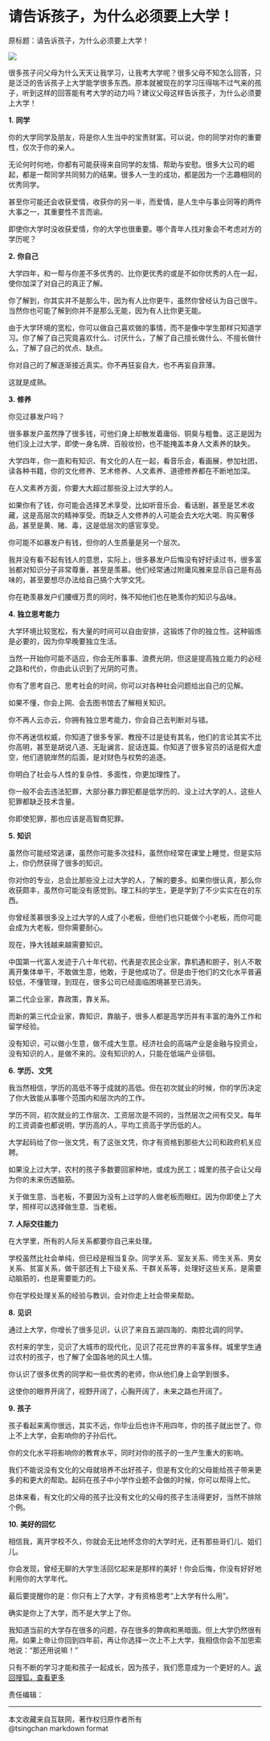 请告诉孩子，为什么必须要上大学！
================

  
原标题：请告诉孩子，为什么必须要上大学！

![](https://5b0988e595225.cdn.sohucs.com/images/20180507/f6b3b1492bd046ad90fd07be9fd84374.jpg)

很多孩子问父母为什么天天让我学习，让我考大学呢？很多父母不知怎么回答，只是泛泛的告诉孩子上大学能学很多东西。原本就被现在的学习压得喘不过气来的孩子，听到这样的回答能有考大学的动力吗？建议父母这样告诉孩子，为什么必须要上大学！

**1.** **同学**

你的大学同学及朋友，将是你人生当中的宝贵财富。可以说，你的同学对你的重要性，仅次于你的亲人。

无论何时何地，你都有可能获得来自同学的友情、帮助与安慰。很多大公司的崛起，都是一帮同学共同努力的结果。很多人一生的成功，都是因为一个志趣相同的优秀同学。

甚至你可能还会收获爱情，收获你的另一半，而爱情，是人生中与事业同等的两件大事之一，其重要性不言而谕。

即使你大学时没收获爱情，你的大学也很重要。哪个青年人找对象会不考虑对方的学历呢？

**2.** **你自己**

大学四年，和一帮与你差不多优秀的、比你更优秀的或是不如你优秀的人在一起，使你加深了对自己的真正了解。

你了解到，你其实并不是那么牛，因为有人比你更牛，虽然你曾经认为自己很牛。当然你也可能了解到你并不是那么无能，因为有人比你更无能。

由于大学环境的宽松，你可以做自己喜欢做的事情，而不是像中学生那样只知道学习。你了解了自己究竟喜欢什么、讨厌什么，了解了自己擅长做什么、不擅长做什么，了解了自己的优点、缺点。

你对自己的了解逐渐接近真实。你不再狂妄自大，也不再妄自菲薄。

这就是成熟。

**3.** **修养**

你见过暴发户吗？

很多暴发户虽然挣了很多钱，可他们身上却散发着庸俗、铜臭与粗鲁。这正是因为他们没上过大学，即使一身名牌、百般妆扮，也不能掩盖本身人文素养的缺失。

大学四年，你一直和有知识、有文化的人在一起，看音乐会，看画展，参加社团，读各种书籍，你的文化修养、艺术修养、人文素养、道德修养都在不断地加深。

在人文素养方面，你要大大超过那些没上过大学的人。

如果你有了钱，你可能会选择艺术享受，比如听音乐会、看话剧，甚至是艺术收藏，这是高层次的精神享受。而缺乏人文修养的人可能会去大吃大喝、购买奢侈品，甚至是黄、赌、毒，这是低层次的感官享受。

你可能不如暴发户有钱，但你的人生质量是另一个层次。

我并没有看不起有钱人的意思，实际上，很多暴发户后悔没有好好读过书，很多富翁都对知识分子非常尊重，甚至是羡慕。他们经常通过附庸风雅来显示自己是有品味的，甚至要想尽办法给自己搞个大学文凭。

你在艳羡暴发户们腰缠万贯的同时，殊不知他们也在艳羡你的知识与品味。

**4.** **独立思考能力**

大学环境比较宽松，有大量的时间可以自由安排，这锻炼了你的独立性。这种锻炼是必要的，因为你早晚要独立生活。

当然一开始你可能不适应，你会无所事事、浪费光阴，但这是提高独立能力的必经之路和代价，你由此认识到了光阴的可贵。

你有了思考自己、思考社会的时间，你可以对各种社会问题给出自己的见解。

如果不懂，你会上网、会去图书馆去了解相关知识。

你不再人云亦云，你拥有独立思考能力，你会自己去判断对与错。

你不再迷信权威，你知道了很多专家、教授不过是徒有其名，他们的言论其实不比你高明，甚至是胡说八道、无耻谰言、屁话连篇。你知道了很多官员的话是假大虚空，他们道貌岸然的后面，是对财色与权势的追逐。

你明白了社会与人性的复杂性、多面性，你更加理性了。

你一般不会去违法犯罪，大部分暴力罪犯都是低学历的、没上过大学的人，这些人犯罪都缺乏技术含量。

你即使犯罪，那也应该是高智商犯罪。

**5.** **知识**

虽然你可能经常逃课，虽然你可能多次挂科，虽然你经常在课堂上睡觉，但是实际上，你仍然获得了很多的知识。

你对你的专业，总会比那些没上过大学的人，了解的要多。如果你很认真，那么你收获颇丰，虽然你可能没有感觉到。理工科的学生，更是学到了不少实实在在的东西。

你曾经羡慕很多没上过大学的人成了小老板，但他们也只能做个小老板，而你可能会成为大老板，但你需要耐心。

现在，挣大钱越来越需要知识。

中国第一代富人发迹于八十年代初，代表是农民企业家，靠机遇和胆子，别人不敢离开集体单干，不敢做生意，他敢，于是他成功了。但是由于他们的文化水平普遍较低，不懂管理，到现在，很多公司已经面临困境甚至已消失。

第二代企业家，靠政策，靠关系。

而新的第三代企业家，靠知识，靠脑子，很多人都是高学历并有丰富的海外工作和留学经验。

没有知识，可以做小生意，做不成大生意。经济社会的高端产业是金融与投资业，没有知识的人，是做不来的。没有知识的人，只能在低端产业徘徊。

**6.** **学历、文凭**

我当然相信，学历的高低不等于成就的高低。但在初次就业的时候，你的学历决定了你大致能从事哪个范围内和层次内的工作。

学历不同，初次就业的工作层次、工资层次是不同的，当然层次之间有交叉。每年的工资调查也都说明，学历高的人，平均工资高于学历低的人。

大学起码给了你一张文凭，有了这张文凭，你才有资格到那些大公司和政府机关应聘。

如果没上过大学，农村的孩子多数要回家种地，或成为民工；城里的孩子会让父母为你的未来伤透脑筋。

关于做生意、当老板，不要因为没有上过学的人做老板而眼红。因为你即使上了大学，照样可以选择做生意、当老板。

**7.** **人际交往能力**

在大学里，所有的人际关系都要你自己来处理。

学校虽然比社会单纯，但已经是相当复杂。同学关系、室友关系、师生关系、男女关系、贫富关系，做干部还有上下级关系、干群关系等，处理好这些关系，是需要动脑筋的，也是需要能力的。

你在学校处理关系的经验与教训，会对你走上社会带来帮助。

**8.** **见识**

通过上大学，你增长了很多见识，认识了来自五湖四海的、南腔北调的同学。

农村来的学生，见识了大城市的现代化，见识了花花世界的丰富多样。城里学生通过农村的孩子，也了解了全国各地的风土人情。

你认识了很多优秀的同学和一些优秀的老师，你从他们身上会学到很多。

这使你的眼界开阔了，视野开阔了，心胸开阔了，未来之路也开阔了。

**9.** **孩子**

孩子看起来离你很远，其实不远，你毕业后也许不用四年，你的孩子就出世了。你上不上大学，会影响你的子孙后代。

你的文化水平将影响你的教育水平，同时对你的孩子的一生产生重大的影响。

我们不能说没有文化的父母就培养不出好孩子，但是有文化的父母能给孩子带来更多的和更大的帮助。起码在孩子中小学作业题不会做的时候，你可以帮得上忙。

总体来看，有文化的父母的孩子比没有文化的父母的孩子生活得更好，当然不排除个例。

**10.** **美好的回忆**

相信我，离开学校不久，你就会无比地怀念你的大学时光，还有那些哥们儿、姐们儿。

你会发现，曾经无聊的大学生活回忆起来是那样的美好！你会后悔，你没有好好地利用你的大学年代。

最后要提醒你的是：你只有上了大学，才有资格思考“上大学有什么用”。

确实是你上了大学，而不是大学上了你。

我知道当前的大学存在很多的问题，存在很多的弊病和黑暗面。但上大学仍然很有用。如果上帝让你回到四年前，再让你选择一次上不上大学，我相信你会不加思索地说：“那还用说嘛！”

只有不断的学习才能和孩子一起成长，因为孩子，我们愿意成为一个更好的人。[返回搜狐，查看更多](//www.sohu.com/?strategyid=00001%20 "点击进入搜狐首页")

责任编辑：

----
本文收藏来自互联网，著作权归原作者所有  
@tsingchan markdown format
